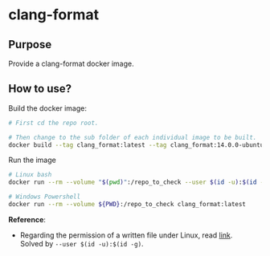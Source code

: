 # clang-format
## Purpose
Provide a clang-format docker image.
## How to use?
Build the docker image:
```bash
# First cd the repo root.

# Then change to the sub folder of each individual image to be built.
docker build --tag clang_format:latest --tag clang_format:14.0.0-ubuntu --rm ./clang-format
```

Run the image
```bash
# Linux bash
docker run --rm --volume "$(pwd)":/repo_to_check --user $(id -u):$(id -g) clang_format:latest

# Windows Powershell
docker run --rm --volume ${PWD}:/repo_to_check clang_format:latest
```

**Reference**:
* Regarding the permission of a written file under Linux, read [link](https://unix.stackexchange.com/questions/627027/files-created-by-docker-container-are-owned-by-root).<br>
  Solved by `--user $(id -u):$(id -g)`.
